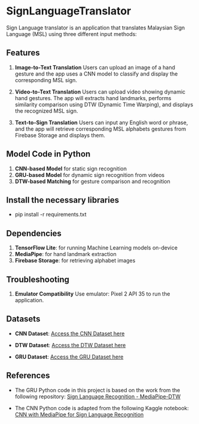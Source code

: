 # SignLanguageTranslator
Sign Language translator is an application that translates Malaysian Sign Language (MSL) using three different input methods:

## Features
1. **Image-to-Text Translation**
Users can upload an image of a hand gesture and the app uses a CNN model to classify and display the corresponding MSL sign.

2. **Video-to-Text Translation**
Users can upload video showing dynamic hand gestures. The app will extracts hand landmarks, performs similarity comparison using DTW (Dynamic Time Warping), and displays the recognized MSL sign.

3. **Text-to-Sign Translation**
Users can input any English word or phrase, and the app will retrieve corresponding MSL alphabets gestures from Firebase Storage and displays them.

## Model Code in Python
1. **CNN-based Model** for static sign recognition
2. **GRU-based Model** for dynamic sign recognition from videos
3. **DTW-based Matching** for gesture comparison and recognition

## Install the necessary libraries
- pip install -r requirements.txt

## Dependencies
1. **TensorFlow Lite**: for running Machine Learning models on-device
2. **MediaPipe**: for hand landmark extraction
3. **Firebase Storage**: for retrieving alphabet images

## Troubleshooting
1. **Emulator Compatibility**
Use emulator: Pixel 2 API 35 to run the application.

## Datasets

- **CNN Dataset**: [Access the CNN Dataset here](https://drive.google.com/drive/folders/1bDFKsnwbNyyveFrnrabuRmMOO3ikIx93?usp=sharing)
  
- **DTW Dataset**: [Access the DTW Dataset here](https://drive.google.com/drive/folders/1WH-gdkaYAcMegYFwvTkFokYEY3rg4W4H?usp=sharing)

- **GRU Dataset**: [Access the GRU Dataset here](https://drive.google.com/drive/folders/1IA_les7aDuGbBYg0l3Zx9FGZl0QyMPME?usp=sharing)

## References

- The GRU Python code in this project is based on the work from the following repository:
  [Sign Language Recognition - MediaPipe-DTW](https://github.com/gabguerin/Sign-Language-Recognition--MediaPipe-DTW/tree/master)

- The CNN Python code is adapted from the following Kaggle notebook:
  [CNN with MediaPipe for Sign Language Recognition](https://www.kaggle.com/code/mlanangafkaar/cnn-with-mediapipe-for-sign-language-recognition/notebook)




